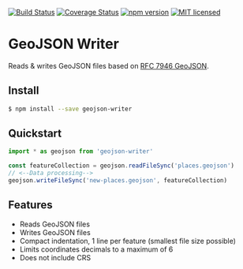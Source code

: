 [![Build Status](https://travis-ci.org/DenisCarriere/geojson-helpers.svg?branch=master)](https://travis-ci.org/DenisCarriere/geojson-helpers)
[![Coverage Status](https://coveralls.io/repos/github/DenisCarriere/geojson-helpers/badge.svg?branch=master)](https://coveralls.io/github/DenisCarriere/geojson-helpers?branch=master)
[![npm version](https://badge.fury.io/js/geojson-helpers.svg)](https://badge.fury.io/js/geojson-helpers)
[![MIT licensed](https://img.shields.io/badge/license-MIT-blue.svg)](https://raw.githubusercontent.com/DenisCarriere/geojson-helpers/master/LICENSE)

# GeoJSON Writer

Reads & writes GeoJSON files based on [RFC 7946 GeoJSON](http://www.macwright.org/2016/11/07/the-geojson-ietf-standard.html).

## Install

```bash
$ npm install --save geojson-writer
```

## Quickstart

```javascript
import * as geojson from 'geojson-writer'

const featureCollection = geojson.readFileSync('places.geojson')
// <--Data processing-->
geojson.writeFileSync('new-places.geojson', featureCollection)
```

## Features

- Reads GeoJSON files
- Writes GeoJSON files
- Compact indentation, 1 line per feature (smallest file size possible)
- Limits coordinates decimals to a maximum of 6
- Does not include CRS

